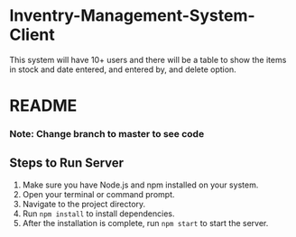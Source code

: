 # Inventry-Management-System-Client
This system will have 10+ users and there will be a table to show the items in stock and date entered, and entered by, and delete option.

# README
### Note: Change branch to master to see code

## Steps to Run Server
1. Make sure you have Node.js and npm installed on your system.
2. Open your terminal or command prompt.
3. Navigate to the project directory.
4. Run `npm install` to install dependencies.
5. After the installation is complete, run `npm start` to start the server.

